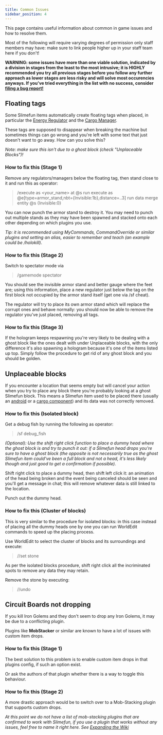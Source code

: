 ```yaml
---
title: Common Issues
sidebar_position: 4
---
```


This page contains useful information about common in game issues and how to resolve them.

Most of the following will require varying degrees of permission only staff members may have: make sure to link people higher up in your staff team here if you don't!

**WARNING: some issues have more than one viable solution, indicated by a division in stages from the least to the most intrusive; it is HIGHLY recommended you try all previous stages before you follow any further approach as lower stages are less risky and will solve most occurencies anyways. If you've tried everything in the list with no success, consider [filing a bug report!](How-to-report-bugs)**

## Floating tags

Some Slimefun items automatically create floating tags when placed, in particular the [Energy Regulator](Energy-Regulator) and the [Cargo Manager](Cargo-Manager).

These tags are supposed to disappear when breaking the machine but sometimes things can go wrong and you're left with some text that just doesn't want to go away. How can you solve this?

_Note: make sure this isn't due to a ghost block (check "Unplaceable Blocks")!_

### How to fix this (Stage 1)

Remove any regulators/managers below the floating tag, then stand close to it and run this as operator:
> /execute as <your_name> at @s run execute as @e[type=armor_stand,nbt={Invisible:1b},distance=..3] run data merge entity @s {Invisible:0}

You can now punch the armor stand to destroy it. You may need to punch out multiple stands as they may have been spawned and stacked onto each other depending on which plugins you use.

_Tip: it is recommended using MyCommands, CommandOverride or similar plugins and setting an alias, easier to remember and teach (an example could be /holokill)._

### How to fix this (Stage 2)

Switch to spectator mode via
> /gamemode spectator

You should see the invisible armor stand and better gauge where the feet are; using this information, place a new regulator just below the tag on the first block not occupied by the armor stand itself (get one via /sf cheat).

The regulator will try to place its own armor stand which will replace the corrupt ones and behave normally: you should now be able to remove the regulator you've just placed, removing all tags.

### How to fix this (Stage 3)

If the hologram keeps respawning you're very likely to be dealing with a ghost block like the ones dealt with under Unplaceable blocks, with the only difference it's also spawning a hologram because it's one of the items listed up top. Simply follow the procedure to get rid of any ghost block and you should be golden.

## Unplaceable blocks

If you encounter a location that seems empty but will cancel your action when you try to place any block there you're probably looking at a ghost Slimefun block. This means a Slimefun item used to be placed there (usually an [android](Androids) or a [cargo component](Cargo-Management)) and its data was not correctly removed.

### How to fix this (Isolated block)

Get a debug fish by running the following as operator:
> /sf debug_fish

_(Optional): Use the shift right click function to place a dummy head where the ghost block is and try to punch it out: if a Slimefun head drops you're sure to have a ghost block (the opposite is not necessarily true as the ghost Slimefun item could've been a full block and not a head, it's less likely though and just good to get a confirmation if possible)._

Shift right click to place a dummy head, then shift left click it: an animation of the head being broken and the event being canceled should be seen and you'll get a message in chat; this will remove whatever data is still linked to the location.

Punch out the dummy head.

### How to fix this (Cluster of blocks)

This is very similar to the procedure for isolated blocks: in this case instead of placing all the dummy heads one by one you can run WorldEdit commands to speed up the placing process.

Use WorldEdit to select the cluster of blocks and its surroundings and execute:
> //set stone

As per the isolated blocks procedure, shift right click all the incriminated spots to remove any data they may retain.

Remove the stone by executing:
> //undo

## Circuit Boards not dropping

If you kill Iron Golems and they don't seem to drop any Iron Golems, it may be due to a conflicting plugin.

Plugins like **MobStacker** or similar are known to have a lot of issues with custom item drops.

### How to fix this (Stage 1)

The best solution to this problem is to enable custom item drops in that plugins config, if such an option exist.

Or ask the authors of that plugin whether there is a way to toggle this behaviour.

### How to fix this (Stage 2)

A more drastic approach would be to switch over to a Mob-Stacking plugin that supports custom drops.

_At this point we do not have a list of mob-stacking plugins that are confirmed to work with Slimefun, if you use a plugin that works without any issues, feel free to name it right here. See [Expanding the Wiki](Expanding-the-Wiki)_
